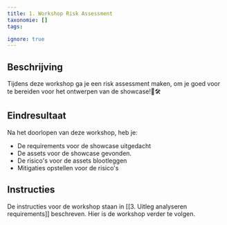 ```yaml
---
title: 1. Workshop Risk Assessment
taxonomie: []
tags:

ignore: true 
---
```


## Beschrijving
Tijdens deze workshop ga je een risk assessment maken, om je goed voor te bereiden voor het ontwerpen van de showcase!🚀🛠️

## Eindresultaat
Na het doorlopen van deze workshop, heb je:
- De requirements voor de showcase uitgedacht 
- De assets voor de showcase gevonden.
- De risico's voor de assets blootleggen
- Mitigaties opstellen voor de risico's

## Instructies
De instructies voor de workshop staan in [[3. Uitleg analyseren requirements]] beschreven. Hier is de workshop verder te volgen.
